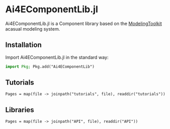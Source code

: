 # Ai4EComponentLib.jl

Ai4EComponentLib.jl is a Component library based on the [ModelingToolkit](https://mtk.sciml.ai/dev/) acasual modeling system.

## Installation

Import Ai4EComponentLib.jl in the standard way:

```julia
import Pkg; Pkg.add("Ai4EComponentLib")
```

## Tutorials

```@contents
Pages = map(file -> joinpath("tutorials", file), readdir("tutorials"))
```

## Libraries

```@contents
Pages = map(file -> joinpath("API", file), readdir("API"))
```
